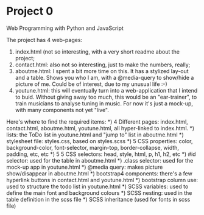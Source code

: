 # Project 0

Web Programming with Python and JavaScript

The project has 4 web-pages:
1) index.html (not so interesting, with a very short readme about the project;
2) contact.html: also not so interesting, just to make the numbers, really;
3) aboutme.html: I spent a bit more time on this. It has a stylized lay-out and a table. Shows you who I am, with a @media-query to show/hide a picture of me. Could be of interest, due to my unusual life :-)
4) youtune.html: this will eventually turn into a web-application that I intend to buid. Without giving away too much, this would be an "ear-trainer", to train musicians to analyse tuning in music. For now it's just a mock-up, with many components not yet "live". 

Here's where to find the required items:
*) 4 Different pages: index.html, contact.html, aboutme.html, youtune.html, all hyper-linked to index.html.
*) lists: the ToDo list in youtune.html and "jump to" list in aboutme.html
*) stylesheet file: styles.css, based on styles.scss
*) 5 CSS properties: color, background-color, font-selector, margin-top, border-collapse, width, padding, etc, etc
*) 5 5 CSS selectors: head, style, html, p, h1, h2, etc
*) #id selector: used for the table in aboutme.html
*) .class selector: used for the mock-up app in youtune.html
*) @media query: makes picture show/disappear in aboutme.html
*) bootstrap4 components: there's a few hyperlink buttons in contact.html and youtune.html
*) bootstrap column use: used to structure the todo list in youtune.html
*) SCSS variables: used to define the main font and background colours
*) SCSS nesting: used in the table definition in the scss file
*) SCSS inheritance (used for fonts in scss file)